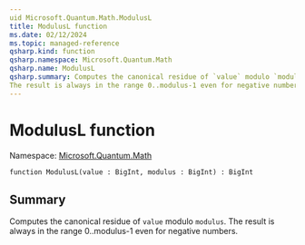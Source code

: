 ```yaml
---
uid Microsoft.Quantum.Math.ModulusL
title: ModulusL function
ms.date: 02/12/2024
ms.topic: managed-reference
qsharp.kind: function
qsharp.namespace: Microsoft.Quantum.Math
qsharp.name: ModulusL
qsharp.summary: Computes the canonical residue of `value` modulo `modulus`.
The result is always in the range 0..modulus-1 even for negative numbers.
---
```


# ModulusL function

Namespace: [Microsoft.Quantum.Math](xref:Microsoft.Quantum.Math)

```qsharp
function ModulusL(value : BigInt, modulus : BigInt) : BigInt
```

## Summary
Computes the canonical residue of `value` modulo `modulus`.
The result is always in the range 0..modulus-1 even for negative numbers.
